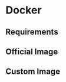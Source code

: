 

Docker
======

Requirements
------------

Official Image
--------------

Custom Image
------------


